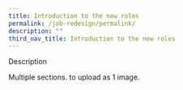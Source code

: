 ```yaml
---
title: Introduction to the new roles
permalink: /job-redesign/permalink/
description: ""
third_nav_title: Introduction to the new roles
---
```

Description

Multiple sections. to upload as 1 image.